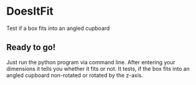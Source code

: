 # DoesItFit
Test if a box fits into an angled cupboard

## Ready to go!
Just run the python program via command line. After entering your dimensions it tells you whether it fits or not.
It tests, if the box fits into an angled cupboard non-rotated or rotated by the z-axis.
